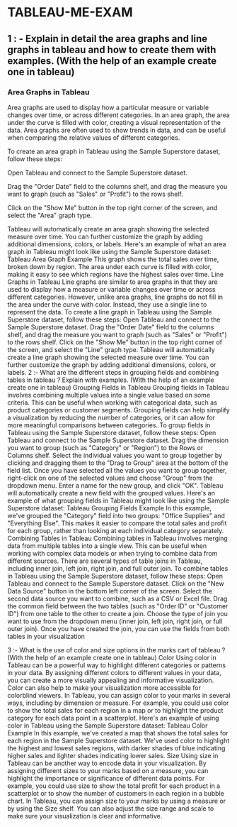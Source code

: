 # TABLEAU-ME-EXAM

## 1 : - Explain in detail the area graphs and line graphs in tableau and how to create them with examples. (With the help of an example create one in tableau)

### Area Graphs in Tableau
Area graphs are used to display how a particular measure or variable changes over time, or across different categories. In an area graph, the area under the curve is filled with color, creating a visual representation of the data. Area graphs are often used to show trends in data, and can be useful when comparing the relative values of different categories.

To create an area graph in Tableau using the Sample Superstore dataset, follow these steps:

Open Tableau and connect to the Sample Superstore dataset.

Drag the "Order Date" field to the columns shelf, and drag the measure you want to graph (such as "Sales" or "Profit") to the rows shelf.

Click on the "Show Me" button in the top right corner of the screen, and select the "Area" graph type.

Tableau will automatically create an area graph showing the selected measure over time. You can further customize the graph by adding additional dimensions, colors, or labels.
Here's an example of what an area graph in Tableau might look like using the Sample Superstore dataset:
Tableau Area Graph Example
This graph shows the total sales over time, broken down by region. The area under each curve is filled with color, making it easy to see which regions have the highest sales over time.
Line Graphs in Tableau
Line graphs are similar to area graphs in that they are used to display how a measure or variable changes over time or across different categories. However, unlike area graphs, line graphs do not fill in the area under the curve with color. Instead, they use a single line to represent the data.
To create a line graph in Tableau using the Sample Superstore dataset, follow these steps:
Open Tableau and connect to the Sample Superstore dataset.
Drag the "Order Date" field to the columns shelf, and drag the measure you want to graph (such as "Sales" or "Profit") to the rows shelf.
Click on the "Show Me" button in the top right corner of the screen, and select the "Line" graph type.
Tableau will automatically create a line graph showing the selected measure over time. You can further customize the graph by adding additional dimensions, colors, or labels.
2 :-  What are the different steps in grouping fields and combining tables in tableau ? Explain with
examples. (With the help of an example create one in tableau)
Grouping Fields in Tableau
Grouping fields in Tableau involves combining multiple values into a single value based on some criteria. This can be useful when working with categorical data, such as product categories or customer segments. Grouping fields can help simplify a visualization by reducing the number of categories, or it can allow for more meaningful comparisons between categories.
To group fields in Tableau using the Sample Superstore dataset, follow these steps:
Open Tableau and connect to the Sample Superstore dataset.
Drag the dimension you want to group (such as "Category" or "Region") to the Rows or Columns shelf.
Select the individual values you want to group together by clicking and dragging them to the "Drag to Group" area at the bottom of the field list.
Once you have selected all the values you want to group together, right-click on one of the selected values and choose "Group" from the dropdown menu.
Enter a name for the new group, and click "OK". Tableau will automatically create a new field with the grouped values.
Here's an example of what grouping fields in Tableau might look like using the Sample Superstore dataset:
Tableau Grouping Fields Example
In this example, we've grouped the "Category" field into two groups: "Office Supplies" and "Everything Else". This makes it easier to compare the total sales and profit for each group, rather than looking at each individual category separately.
Combining Tables in Tableau
Combining tables in Tableau involves merging data from multiple tables into a single view. This can be useful when working with complex data models or when trying to combine data from different sources. There are several types of table joins in Tableau, including inner join, left join, right join, and full outer join.
To combine tables in Tableau using the Sample Superstore dataset, follow these steps:
Open Tableau and connect to the Sample Superstore dataset.
Click on the "New Data Source" button in the bottom left corner of the screen.
Select the second data source you want to combine, such as a CSV or Excel file.
Drag the common field between the two tables (such as "Order ID" or "Customer ID") from one table to the other to create a join.
Choose the type of join you want to use from the dropdown menu (inner join, left join, right join, or full outer join).
Once you have created the join, you can use the fields from both tables in your visualization


3 :- What is the use of color and size options in the marks cart of tableau ? (With the help of an
example create one in tableau) 
Color
Using color in Tableau can be a powerful way to highlight different categories or patterns in your data. By assigning different colors to different values in your data, you can create a more visually appealing and informative visualization. Color can also help to make your visualization more accessible for colorblind viewers.
In Tableau, you can assign color to your marks in several ways, including by dimension or measure. For example, you could use color to show the total sales for each region in a map or to highlight the product category for each data point in a scatterplot.
Here's an example of using color in Tableau using the Sample Superstore dataset:
Tableau Color Example
In this example, we've created a map that shows the total sales for each region in the Sample Superstore dataset. We've used color to highlight the highest and lowest sales regions, with darker shades of blue indicating higher sales and lighter shades indicating lower sales.
Size
Using size in Tableau can be another way to encode data in your visualization. By assigning different sizes to your marks based on a measure, you can highlight the importance or significance of different data points. For example, you could use size to show the total profit for each product in a scatterplot or to show the number of customers in each region in a bubble chart.
In Tableau, you can assign size to your marks by using a measure or by using the Size shelf. You can also adjust the size range and scale to make sure your visualization is clear and informative.
